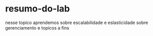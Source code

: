 # resumo-do-lab

nesse topico aprendemos sobre escalabilidade e eslasticidade
sobre gerenciamento e topicos a fins
